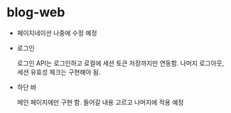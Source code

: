 # blog-web

* 페이지네이션 나중에 수정 예정

* 로그인

   로그인 API는 로그인하고 로컬에 세션 토큰 저장까지만 연동함.
나머지 로그아웃, 세션 유효성 체크는 구현해야 됨.

* 하단 바

   메인 페이지에만 구현 함. 들어갈 내용 고르고 나머지에 적용 예정

